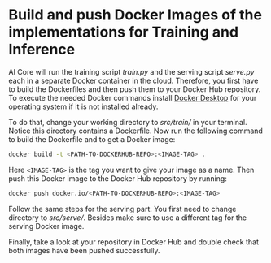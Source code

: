# Build and push Docker Images of the implementations for Training and Inference

AI Core will run the training script *train.py* and the serving script *serve.py*
each in a separate Docker container in the cloud. Therefore, you first have to build the
Dockerfiles and then push them to your Docker Hub repository. To execute the needed Docker
commands install [Docker Desktop](https://www.docker.com/products/docker-desktop/) for your operating system if it is not installed already.

To do that, change your working directory to *src/train/* in your
terminal. Notice this directory contains a Dockerfile. Now run the
following command to build the Dockerfile and to get a Docker image:

```bash
docker build -t <PATH-TO-DOCKERHUB-REPO>:<IMAGE-TAG> .
```

Here `<IMAGE-TAG>` is the tag you want to give your image as a name. Then push this Docker image
to the Docker Hub repository by running:

```bash
docker push docker.io/<PATH-TO-DOCKERHUB-REPO>:<IMAGE-TAG>
```

Follow the same steps for the serving part. You first need to change directory to
*src/serve/*. Besides make sure to use a different tag for the serving Docker image.

Finally, take a look at your repository in Docker Hub and double check that both images have been
pushed successfully.